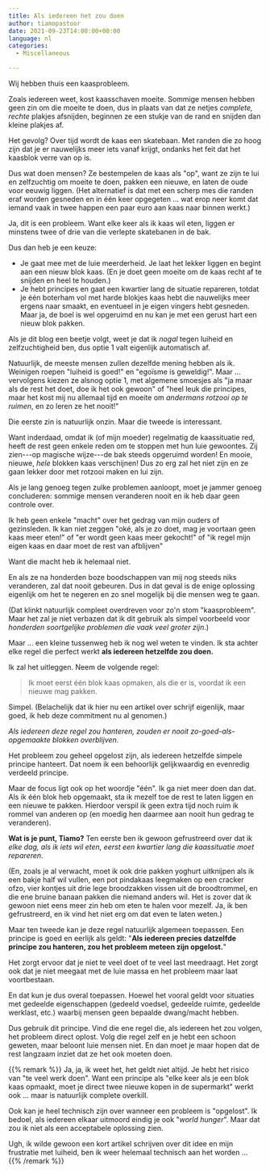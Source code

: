 ```yaml
---
title: Als iedereen het zou doen
author: tiamopastoor
date: 2021-09-23T14:00:00+00:00
language: nl
categories:
  - Miscellaneous

---
```

Wij hebben thuis een kaasprobleem.

Zoals iedereen weet, kost kaasschaven moeite. Sommige mensen hebben geen zin om die moeite te doen, dus in plaats van dat ze netjes _complete, rechte_ plakjes afsnijden, beginnen ze een stukje van de rand en snijden dan kleine plakjes af. 

Het gevolg? Over tijd wordt de kaas een skatebaan. Met randen die zo hoog zijn dat je er nauwelijks meer iets vanaf krijgt, ondanks het feit dat het kaasblok verre van op is.

Dus wat doen mensen? Ze bestempelen de kaas als "op", want ze zijn te lui en zelfzuchtig om moeite te doen, pakken een nieuwe, en laten de oude voor eeuwig liggen. (Het alternatief is dat met een scherp mes die randen eraf worden gesneden en in één keer opgegeten ... wat erop neer komt dat iemand vaak in twee happen een paar euro aan kaas naar binnen werkt.)

Ja, dit is een probleem. Want elke keer als ik kaas wil eten, liggen er minstens twee of drie van die verlepte skatebanen in de bak. 

Dus dan heb je een keuze:

  * Je gaat mee met de luie meerderheid. Je laat het lekker liggen en begint aan een nieuw blok kaas. (En je doet geen moeite om de kaas recht af te snijden en heel te houden.)
  * Je hebt principes en gaat een kwartier lang de situatie repareren, totdat je één boterham vol met harde blokjes kaas hebt die nauwelijks meer ergens naar smaakt, en eventueel in je eigen vingers hebt gesneden. Maar ja, de boel is wel opgeruimd en nu kan je met een gerust hart een nieuw blok pakken.

Als je dit blog een beetje volgt, weet je dat ik _nogal_ tegen luiheid en zelfzuchtigheid ben, dus optie 1 valt eigenlijk automatisch af. 

Natuurlijk, de meeste mensen zullen dezelfde mening hebben als ik. Weinigen roepen "luiheid is goed!" en "egoïsme is geweldig!". Maar ... vervolgens kiezen ze alsnog optie 1, met algemene smoesjes als "ja maar als de rest het doet, doe ik het ook gewoon" of "heel leuk die principes, maar het kost mij nu allemaal tijd en moeite om _andermans rotzooi op te ruimen_, en zo leren ze het nooit!"

Die eerste zin is natuurlijk onzin. Maar die tweede is interessant. 

Want inderdaad, omdat ik (of mijn moeder) regelmatig de kaassituatie red, heeft de rest geen enkele reden om te stoppen met hun luie gewoontes. Zij zien---op magische wijze---de bak steeds opgeruimd worden! En mooie, nieuwe, _hele_ blokken kaas verschijnen! Dus zo erg zal het niet zijn en ze gaan lekker door met rotzooi maken en lui zijn.

Als je lang genoeg tegen zulke problemen aanloopt, moet je jammer genoeg concluderen: sommige mensen veranderen nooit en ik heb daar geen controle over. 

Ik heb geen enkele "macht" over het gedrag van mijn ouders of gezinsleden. Ik kan niet zeggen "oké, als je zo doet, mag je voortaan geen kaas meer eten!" of "er wordt geen kaas meer gekocht!" of "ik regel mijn eigen kaas en daar moet de rest van afblijven" 

Want die macht heb ik helemaal niet.

En als ze na honderden boze boodschappen van mij nog steeds niks veranderen, zal dat nooit gebeuren. Dus in dat geval is de enige oplossing eigenlijk om het te negeren en zo snel mogelijk bij die mensen weg te gaan. 

(Dat klinkt natuurlijk compleet overdreven voor zo'n stom "kaasprobleem". Maar het zal je niet verbazen dat ik dit gebruik als simpel voorbeeld voor _honderden soortgelijke problemen die vaak veel groter zijn_.)

Maar ... een kleine tussenweg heb ik nog wel weten te vinden. Ik sta achter elke regel die perfect werkt **als iedereen hetzelfde zou doen.** 

Ik zal het uitleggen. Neem de volgende regel:

> Ik moet eerst één blok kaas opmaken, als die er is, voordat ik een nieuwe mag pakken.

Simpel. (Belachelijk dat ik hier nu een artikel over schrijf eigenlijk, maar goed, ik heb deze commitment nu al genomen.) 

_Als iedereen deze regel zou hanteren, zouden er nooit zo-goed-als-opgemaakte blokken overblijven._ 

Het probleem zou geheel opgelost zijn, als iedereen hetzelfde simpele principe hanteert. Dat noem ik een behoorlijk gelijkwaardig en evenredig verdeeld principe.

Maar de focus ligt ook op het woordje "één". Ik ga niet meer doen dan dat. Als ik één blok heb opgemaakt, sta ik mezelf toe de rest te laten liggen en een nieuwe te pakken. Hierdoor verspil ik geen extra tijd noch ruim ik rommel van anderen op (en moedig hen daarmee aan nooit hun gedrag te veranderen).

**Wat is je punt, Tiamo?** Ten eerste ben ik gewoon gefrustreerd over dat ik _elke dag, als ik iets wil eten, eerst een kwartier lang die kaassituatie moet repareren_.

(En, zoals je al verwacht, moet ik ook drie pakken yoghurt uitknijpen als ik een bakje half wil vullen, een pot pindakaas leegmaken op een cracker ofzo, vier kontjes uit drie lege broodzakken vissen uit de broodtrommel, en die ene bruine banaan pakken die niemand anders wil. Het is zover dat ik gewoon niet eens meer zin heb om eten te halen voor mezelf. Ja, ik ben gefrustreerd, en ik vind het niet erg om dat even te laten weten.)

Maar ten tweede kan je deze regel natuurlijk algemeen toepassen. Een principe is goed en eerlijk als geldt: "**Als iedereen precies datzelfde principe zou hanteren, zou het probleem meteen zijn opgelost.**"

Het zorgt ervoor dat je niet te veel doet of te veel last meedraagt. Het zorgt ook dat je niet meegaat met de luie massa en het probleem maar laat voortbestaan.

En dat kun je dus overal toepassen. Hoewel het vooral geldt voor situaties met gedeelde eigenschappen (gedeeld voedsel, gedeelde ruimte, gedeelde werklast, etc.) waarbij mensen geen bepaalde dwang/macht hebben.

Dus gebruik dit principe. Vind die ene regel die, als iedereen het zou volgen, het probleem direct oplost. Volg die regel zelf en je hebt een schoon geweten, maar beloont luie mensen niet. En dan moet je maar hopen dat de rest langzaam inziet dat ze het ook moeten doen.

{{% remark %}}
Ja, ja, ik weet het, het geldt niet altijd. Je hebt het risico van "te veel werk doen". Want een principe als "elke keer als je een blok kaas opmaakt, moet je direct twee nieuwe kopen in de supermarkt" werkt ook ... maar is natuurlijk complete overkill. 

Ook kan je heel technisch zijn over wanneer een probleem is "opgelost". Ik bedoel, als iedereen elkaar uitmoord eindig je ook "_world hunger_". Maar dat zou ik niet als een acceptabele oplossing zien. 

Ugh, ik wilde gewoon een kort artikel schrijven over dit idee en mijn frustratie met luiheid, ben ik weer helemaal technisch aan het worden ...
{{% /remark %}}